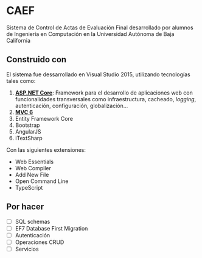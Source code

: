 # CAEF
Sistema de Control de Actas de Evaluación Final desarrollado por alumnos de Ingeniería en Computación en la Universidad Autónoma de Baja California

## Construido con
El sistema fue dessarrollado en Visual Studio 2015, utilizando tecnologías tales como:
1. [**ASP.NET Core**](https://www.asp.net/core): Framework para el desarrollo de aplicaciones web con funcionalidades transversales como infraestructura, cacheado, _logging_, autenticación, configuración, globalización...
2. [**MVC 6**](https://docs.microsoft.com/en-us/aspnet/core/mvc/overview)
3. Entity Framework Core
4. Bootstrap
5. AngularJS
6. iTextSharp

Con las siguientes extensiones:
- Web Essentials
- Web Compiler
- Add New File
- Open Command Line
- TypeScript

## Por hacer
- [ ] SQL schemas
- [ ] EF7 Database First Migration
- [ ] Autenticación
- [ ] Operaciones CRUD
- [ ] Servicios